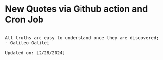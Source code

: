 # New Quotes via Github action and Cron Job

<pre>
<!-- #quote -->
All truths are easy to understand once they are discovered; the point is to discover them.
- Galileo Galilei

Updated on: [2/28/2024]
<!-- #quoteEnd -->
</pre>
